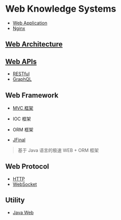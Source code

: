 # Web Knowledge Systems

* [Web Application](web-app/README.md)
* [Nginx](/nginx/README.md)
## [Web Architecture](web-arch/README.md)

## [Web APIs](web-APIs/README.md)
* [RESTful](web-APIs/restful/README.md)
* [GraphQL](web-APIs/GraphQL/README.md)

## Web Framework
* [MVC 框架](web-framework/MVC/README.md)
* IOC 框架
* ORM 框架

* [JFinal](https://gitee.com/jfinal/jfinal)
> 基于 Java 语言的极速 WEB + ORM 框架


## Web Protocol
* [HTTP](web-protocols/http/README.md)
* [WebSocket](web-protocols/WebSocket/README.md)

## Utility
* [Java Web](java-web/README.md)


